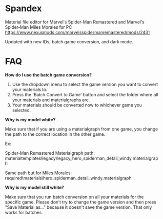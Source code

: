 # Spandex

Material file editor for Marvel's Spider-Man Remastered and Marvel's Spider-Man Miles Morales for PC
https://www.nexusmods.com/marvelsspidermanremastered/mods/2431

Updated with new IDs, batch game conversion, and dark mode.

# FAQ

**How do I use the batch game conversion?**
1. Use the dropdown menu to select the game version you want to convert your materials to.
2. Press the 'Batch Convert to Game' button and select the folder where all your materials and materialgraphs are.
3. Your materials should be converted now to whichever game you selected.

**Why is my model white?**

Make sure that if you are using a materialgraph from one game, you change the path to the correct location in the other game.

Ex:

Spider-Man Remastered Materialgraph path: materialtemplates\legacy\legacy_hero_spiderman_detail_windy.materialgraph


Same path but for Miles Morales: required\materials\hero_spiderman_detail_windy.materialgraph

**Why is my model still white?**

Make sure that you run batch conversion on all your materials for the specific game. Please don't try to change the game version and then press "Save Material as..." because it doesn't save the game version. That only works for batches.
